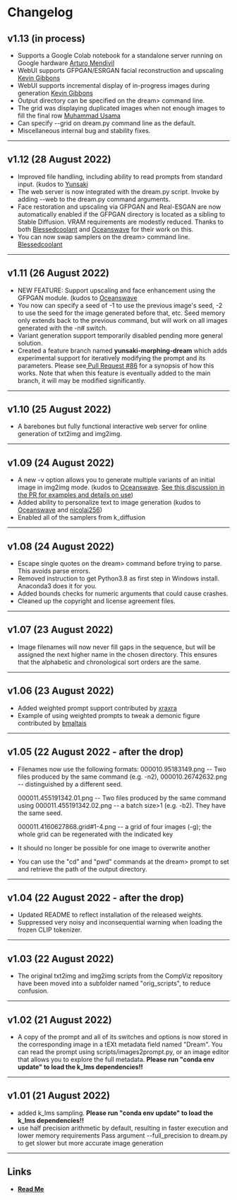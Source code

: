 # **Changelog**

## v1.13 (in process)

- Supports a Google Colab notebook for a standalone server running on Google hardware [Arturo Mendivil](https://github.com/artmen1516)
- WebUI supports GFPGAN/ESRGAN facial reconstruction and upscaling [Kevin Gibbons](https://github.com/bakkot)
- WebUI supports incremental display of in-progress images during generation [Kevin Gibbons](https://github.com/bakkot)
- Output directory can be specified on the dream> command line.
- The grid was displaying duplicated images when not enough images to fill the final row [Muhammad Usama](https://github.com/SMUsamaShah)
- Can specify --grid on dream.py command line as the default.
- Miscellaneous internal bug and stability fixes.

---

## v1.12 (28 August 2022)

- Improved file handling, including ability to read prompts from standard input.
  (kudos to [Yunsaki](https://github.com/yunsaki)
- The web server is now integrated with the dream.py script. Invoke by adding --web to
  the dream.py command arguments.
- Face restoration and upscaling via GFPGAN and Real-ESGAN are now automatically
  enabled if the GFPGAN directory is located as a sibling to Stable Diffusion.
  VRAM requirements are modestly reduced. Thanks to both [Blessedcoolant](https://github.com/blessedcoolant) and
  [Oceanswave](https://github.com/oceanswave) for their work on this.
- You can now swap samplers on the dream> command line. [Blessedcoolant](https://github.com/blessedcoolant)

---

## v1.11 (26 August 2022)

- NEW FEATURE: Support upscaling and face enhancement using the GFPGAN module. (kudos to [Oceanswave](https://github.com/Oceanswave)
- You now can specify a seed of -1 to use the previous image's seed, -2 to use the seed for the image generated before that, etc.
  Seed memory only extends back to the previous command, but will work on all images generated with the -n# switch.
- Variant generation support temporarily disabled pending more general solution.
- Created a feature branch named **yunsaki-morphing-dream** which adds experimental support for
  iteratively modifying the prompt and its parameters. Please see[ Pull Request #86](https://github.com/lstein/stable-diffusion/pull/86)
  for a synopsis of how this works. Note that when this feature is eventually added to the main branch, it will may be modified
  significantly.

---

## v1.10 (25 August 2022)

- A barebones but fully functional interactive web server for online generation of txt2img and img2img.

---

## v1.09 (24 August 2022)

- A new -v option allows you to generate multiple variants of an initial image
  in img2img mode. (kudos to [Oceanswave](https://github.com/Oceanswave). [
  See this discussion in the PR for examples and details on use](https://github.com/lstein/stable-diffusion/pull/71#issuecomment-1226700810))
- Added ability to personalize text to image generation (kudos to [Oceanswave](https://github.com/Oceanswave) and [nicolai256](https://github.com/nicolai256))
- Enabled all of the samplers from k_diffusion

---

## v1.08 (24 August 2022)

- Escape single quotes on the dream> command before trying to parse. This avoids
  parse errors.
- Removed instruction to get Python3.8 as first step in Windows install.
  Anaconda3 does it for you.
- Added bounds checks for numeric arguments that could cause crashes.
- Cleaned up the copyright and license agreement files.

---

## v1.07 (23 August 2022)

- Image filenames will now never fill gaps in the sequence, but will be assigned the
  next higher name in the chosen directory. This ensures that the alphabetic and chronological
  sort orders are the same.

---

## v1.06 (23 August 2022)

- Added weighted prompt support contributed by [xraxra](https://github.com/xraxra)
- Example of using weighted prompts to tweak a demonic figure contributed by [bmaltais](https://github.com/bmaltais)

---

## v1.05 (22 August 2022 - after the drop)

- Filenames now use the following formats:
  000010.95183149.png -- Two files produced by the same command (e.g. -n2),
  000010.26742632.png -- distinguished by a different seed.

  000011.455191342.01.png -- Two files produced by the same command using
  000011.455191342.02.png -- a batch size>1 (e.g. -b2). They have the same seed.

  000011.4160627868.grid#1-4.png -- a grid of four images (-g); the whole grid can
  be regenerated with the indicated key

- It should no longer be possible for one image to overwrite another
- You can use the "cd" and "pwd" commands at the dream> prompt to set and retrieve
  the path of the output directory.

---

## v1.04 (22 August 2022 - after the drop)

- Updated README to reflect installation of the released weights.
- Suppressed very noisy and inconsequential warning when loading the frozen CLIP
  tokenizer.

---

## v1.03 (22 August 2022)

- The original txt2img and img2img scripts from the CompViz repository have been moved into
  a subfolder named "orig_scripts", to reduce confusion.

---

## v1.02 (21 August 2022)

- A copy of the prompt and all of its switches and options is now stored in the corresponding
  image in a tEXt metadata field named "Dream". You can read the prompt using scripts/images2prompt.py,
  or an image editor that allows you to explore the full metadata.
  **Please run "conda env update" to load the k_lms dependencies!!**

---

## v1.01 (21 August 2022)

- added k_lms sampling.
  **Please run "conda env update" to load the k_lms dependencies!!**
- use half precision arithmetic by default, resulting in faster execution and lower memory requirements
  Pass argument --full_precision to dream.py to get slower but more accurate image generation

---

## Links

- **[Read Me](../readme.md)**
